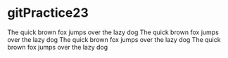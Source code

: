 # gitPractice23

The quick brown fox jumps over the lazy dog
The quick brown fox jumps over the lazy dog
The quick brown fox jumps over the lazy dog
The quick brown fox jumps over the lazy dog